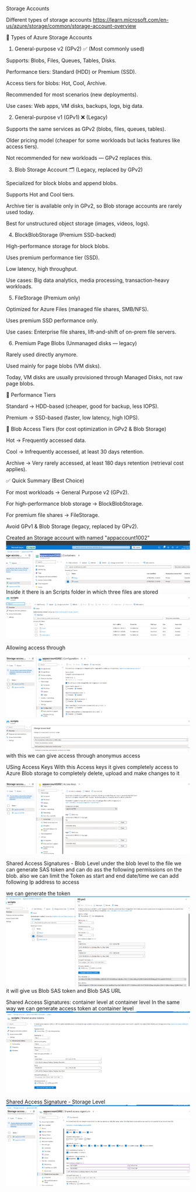 Storage Accounts

Different types of storage accounts
https://learn.microsoft.com/en-us/azure/storage/common/storage-account-overview

🔹 Types of Azure Storage Accounts
1. General-purpose v2 (GPv2) ✅ (Most commonly used)

Supports: Blobs, Files, Queues, Tables, Disks.

Performance tiers: Standard (HDD) or Premium (SSD).

Access tiers for blobs: Hot, Cool, Archive.

Recommended for most scenarios (new deployments).

Use cases: Web apps, VM disks, backups, logs, big data.

2. General-purpose v1 (GPv1) ❌ (Legacy)

Supports the same services as GPv2 (blobs, files, queues, tables).

Older pricing model (cheaper for some workloads but lacks features like access tiers).

Not recommended for new workloads — GPv2 replaces this.

3. Blob Storage Account 🗂️ (Legacy, replaced by GPv2)

Specialized for block blobs and append blobs.

Supports Hot and Cool tiers.

Archive tier is available only in GPv2, so Blob storage accounts are rarely used today.

Best for unstructured object storage (images, videos, logs).

4. BlockBlobStorage (Premium SSD-backed)

High-performance storage for block blobs.

Uses premium performance tier (SSD).

Low latency, high throughput.

Use cases: Big data analytics, media processing, transaction-heavy workloads.

5. FileStorage (Premium only)

Optimized for Azure Files (managed file shares, SMB/NFS).

Uses premium SSD performance only.

Use cases: Enterprise file shares, lift-and-shift of on-prem file servers.

6. Premium Page Blobs (Unmanaged disks — legacy)

Rarely used directly anymore.

Used mainly for page blobs (VM disks).

Today, VM disks are usually provisioned through Managed Disks, not raw page blobs.

🔹 Performance Tiers

Standard → HDD-based (cheaper, good for backup, less IOPS).

Premium → SSD-based (faster, low latency, high IOPS).

🔹 Blob Access Tiers (for cost optimization in GPv2 & Blob Storage)

Hot → Frequently accessed data.

Cool → Infrequently accessed, at least 30 days retention.

Archive → Very rarely accessed, at least 180 days retention (retrieval cost applies).

✅ Quick Summary (Best Choice)

For most workloads → General Purpose v2 (GPv2).

For high-performance blob storage → BlockBlobStorage.

For premium file shares → FileStorage.

Avoid GPv1 & Blob Storage (legacy, replaced by GPv2).

Created an Storage account with named "appaccount1002"
![alt text](image.png)
 Inside it there is an Scripts folder in which three files are stored
 ![alt text](image-1.png)

 Allowing access through 

 ![alt text](image-2.png)
 ![alt text](image-3.png)
 with this we can give access through anonymus access

 USing Access Keys
 With this Access keys it gives completely access to Azure Blob storage to completely delete, upload and make changes to it

 ![alt text](image-4.png)


 Shared Access Signatures - Blob Level
 under the blob level to the file
 we can generate SAS token and can do ass the following permissions on the blob.
 also we can limit the Token as start and end date/time
 we can add following Ip address to access

 we can generate the token
 ![alt text](image-5.png)
 it will give us Blob SAS token and Blob SAS URL

 Shared Access Signatures: container level
 at container level
 In the same way we can generate access token at container level
 ![alt text](image-6.png)

 Shared Access Signature - Storage Level
 ![alt text](image-7.png)

